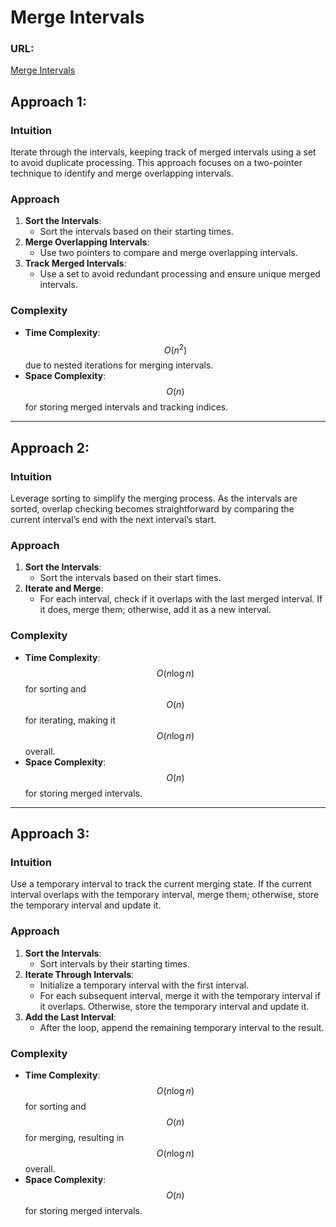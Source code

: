 # Merge Intervals

### URL:
[Merge Intervals](https://leetcode.com/problems/merge-intervals/)

## Approach 1:

### Intuition
Iterate through the intervals, keeping track of merged intervals using a set to avoid duplicate processing. This approach focuses on a two-pointer technique to identify and merge overlapping intervals.

### Approach
1. **Sort the Intervals**:
   - Sort the intervals based on their starting times.
2. **Merge Overlapping Intervals**:
   - Use two pointers to compare and merge overlapping intervals.
3. **Track Merged Intervals**:
   - Use a set to avoid redundant processing and ensure unique merged intervals.

### Complexity
- **Time Complexity**: $$O(n^2)$$ due to nested iterations for merging intervals.
- **Space Complexity**: $$O(n)$$ for storing merged intervals and tracking indices.

---

## Approach 2:

### Intuition
Leverage sorting to simplify the merging process. As the intervals are sorted, overlap checking becomes straightforward by comparing the current interval’s end with the next interval’s start.

### Approach
1. **Sort the Intervals**:
   - Sort the intervals based on their start times.
2. **Iterate and Merge**:
   - For each interval, check if it overlaps with the last merged interval. If it does, merge them; otherwise, add it as a new interval.

### Complexity
- **Time Complexity**: $$O(n \log n)$$ for sorting and $$O(n)$$ for iterating, making it $$O(n \log n)$$ overall.
- **Space Complexity**: $$O(n)$$ for storing merged intervals.

---

## Approach 3:

### Intuition
Use a temporary interval to track the current merging state. If the current interval overlaps with the temporary interval, merge them; otherwise, store the temporary interval and update it.

### Approach
1. **Sort the Intervals**:
   - Sort intervals by their starting times.
2. **Iterate Through Intervals**:
   - Initialize a temporary interval with the first interval.
   - For each subsequent interval, merge it with the temporary interval if it overlaps. Otherwise, store the temporary interval and update it.
3. **Add the Last Interval**:
   - After the loop, append the remaining temporary interval to the result.

### Complexity
- **Time Complexity**: $$O(n \log n)$$ for sorting and $$O(n)$$ for merging, resulting in $$O(n \log n)$$ overall.
- **Space Complexity**: $$O(n)$$ for storing merged intervals.
